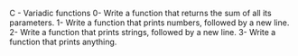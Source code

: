 C - Variadic functions
0- Write a function that returns the sum of all its parameters.
1- Write a function that prints numbers, followed by a new line.
2- Write a function that prints strings, followed by a new line.
3- Write a function that prints anything.
